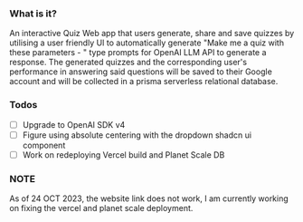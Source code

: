 ### What is it?
An interactive Quiz Web app that users generate, share and save quizzes by utilising a user friendly UI to automatically generate "Make me a quiz with these parameters - " type prompts for OpenAI LLM API to generate a response. The generated quizzes and the corresponding user's performance in answering said questions will be saved to their Google account and will be collected in a prisma serverless relational database.

### Todos

- [ ] Upgrade to OpenAI SDK v4
- [ ] Figure using absolute centering with the dropdown shadcn ui component
- [ ] Work on redeploying Vercel build and Planet Scale DB

### NOTE
As of 24 OCT 2023, the website link does not work, I am currently working on fixing the vercel and planet scale deployment.
